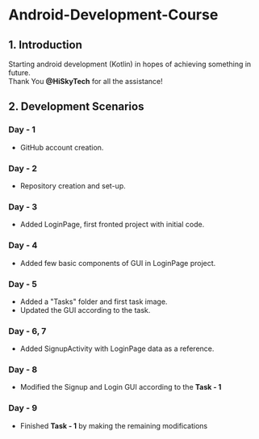 # Android-Development-Course
## 1. Introduction
Starting android development (Kotlin) in hopes of achieving something in future.  
Thank You **@HiSkyTech** for all the assistance!  

## 2. Development Scenarios
### Day - 1
* GitHub account creation.
### Day - 2
* Repository creation and set-up.
### Day - 3
* Added LoginPage, first fronted project with initial code.
### Day - 4
* Added few basic components of GUI in LoginPage project.
### Day - 5
* Added a "Tasks" folder and first task image.
* Updated the GUI according to the task.
### Day - 6, 7
* Added SignupActivity with LoginPage data as a reference.
### Day - 8
* Modified the Signup and Login GUI according to the **Task - 1**
### Day - 9
* Finished **Task - 1** by making the remaining modifications